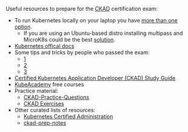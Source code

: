 Useful resources to prepare for the [CKAD](https://training.linuxfoundation.org/certification/certified-kubernetes-application-developer-ckad/) certification exam:

- To run Kubernetes locally on your laptop you have [more than one option](https://blog.flant.com/small-local-kubernetes-comparison/).
  - If you are using an Ubuntu-based distro installing multipass and MicroK8s could be the best [solution](setup.md).
- [Kubernetes offical docs](https://kubernetes.io/docs/home/)
- Some tips and tricks by people who passed the exam:
  - [1](https://medium.com/marcus-tee-anytime/certified-kubernetes-application-developer-ckad-learnings-tips-cc83c12ed555)
  - [2](https://www.freecodecamp.org/news/how-to-become-a-certified-kubernetes-application-developer/)
  - [3](https://dzone.com/articles/how-to-prepare-for-ckad-and-cka-certification)
- [Certified Kubernetes Application Developer (CKAD) Study Guide](https://www.oreilly.com/library/view/certified-kubernetes-application/9781492083726/)
- [KubeAcademy](https://kube.academy/) free courses
- Practice material:
  - [CKAD-Practice-Questions](https://github.com/bbachi/CKAD-Practice-Questions)
  - [CKAD Exercises](https://github.com/dgkanatsios/CKAD-exercises)
- Other curated lists of resources:
  - [Kubernetes Certified Administration](https://github.com/walidshaari/Kubernetes-Certified-Administrator)
  - [ckad-prep-notes](https://github.com/twajr/ckad-prep-notes)
